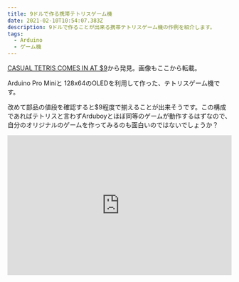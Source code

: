 ```yaml
---
title: 9ドルで作る携帯テトリスゲーム機
date: 2021-02-10T10:54:07.383Z
description: 9ドルで作ることが出来る携帯テトリスゲーム機の作例を紹介します。
tags:
  - Arduino
  - ゲーム機
---
```

[CASUAL TETRIS COMES IN AT $9](https://hackaday.com/2020/02/28/casual-tetris-comes-in-at-9/)から発見。画像もここから転載。

Arduino Pro Miniと 128x64のOLEDを利用して作った、テトリスゲーム機です。

改めて部品の値段を確認すると$9程度で揃えることが出来そうです。この構成であればテトリスと言わずArduboyとほぼ同等のゲームが動作するはずなので、自分のオリジナルのゲームを作ってみるのも面白いのではないでしょうか？



<iframe width="100%" height="315" src="https://www.youtube.com/embed/M9i8AJsRqG0" frameborder="0" allow="accelerometer; autoplay; clipboard-write; encrypted-media; gyroscope; picture-in-picture" allowfullscreen></iframe>
